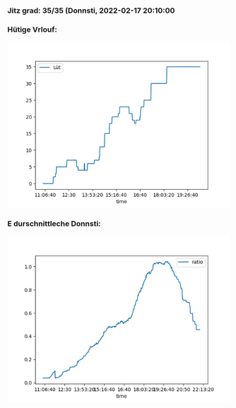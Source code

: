 ### Jitz grad: 35/35 (Donnsti, 2022-02-17 20:10:00

### Hütige Vrlouf:
![Graph](Today.png)

### E durschnittleche Donnsti:
![Graph](Donnsti.png)